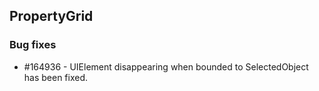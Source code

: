 ## PropertyGrid

### Bug fixes

* \#164936 - UIElement disappearing when bounded to SelectedObject has been fixed.